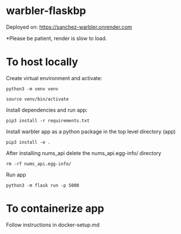 # warbler-flaskbp

Deployed on: https://sanchez-warbler.onrender.com

*Please be patient, render is slow to load.

# To host locally

Create virtual environment and activate:

`python3 -m venv venv`

`source venv/bin/activate`

Install dependencies and run app:

`pip3 install -r requirements.txt`

Install warbler app as a python package in the top level directory (app)

`pip3 install -e .`

After installing nums_api delete the nums_api.egg-info/ directory

`rm -rf nums_api.egg-info/`

Run app

`python3 -m flask run -p 5000`

# To containerize app

Follow instructions in docker-setup.md
